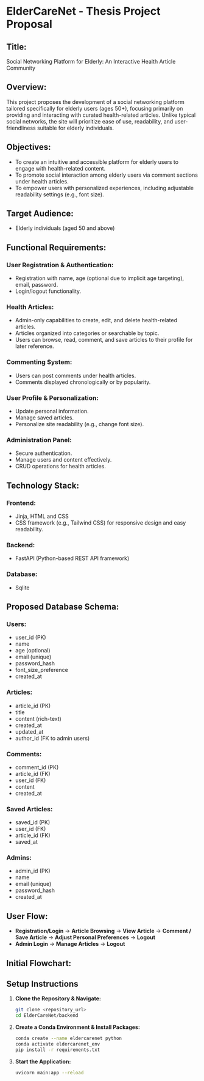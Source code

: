 # ElderCareNet - Thesis Project Proposal

## Title:
Social Networking Platform for Elderly: An Interactive Health Article Community

## Overview:
This project proposes the development of a social networking platform tailored specifically for elderly users (ages 50+), focusing primarily on providing and interacting with curated health-related articles. Unlike typical social networks, the site will prioritize ease of use, readability, and user-friendliness suitable for elderly individuals.

## Objectives:
- To create an intuitive and accessible platform for elderly users to engage with health-related content.
- To promote social interaction among elderly users via comment sections under health articles.
- To empower users with personalized experiences, including adjustable readability settings (e.g., font size).

## Target Audience:
- Elderly individuals (aged 50 and above)

## Functional Requirements:

### User Registration & Authentication:
- Registration with name, age (optional due to implicit age targeting), email, password.
- Login/logout functionality.

### Health Articles:
- Admin-only capabilities to create, edit, and delete health-related articles.
- Articles organized into categories or searchable by topic.
- Users can browse, read, comment, and save articles to their profile for later reference.

### Commenting System:
- Users can post comments under health articles.
- Comments displayed chronologically or by popularity.

### User Profile & Personalization:
- Update personal information.
- Manage saved articles.
- Personalize site readability (e.g., change font size).

### Administration Panel:
- Secure authentication.
- Manage users and content effectively.
- CRUD operations for health articles.

## Technology Stack:

### Frontend:
- Jinja, HTML and CSS
- CSS framework (e.g., Tailwind CSS) for responsive design and easy readability.

### Backend:
- FastAPI (Python-based REST API framework)

### Database:
- Sqlite

## Proposed Database Schema:

### Users:
- user_id (PK)
- name
- age (optional)
- email (unique)
- password_hash
- font_size_preference
- created_at

### Articles:
- article_id (PK)
- title
- content (rich-text)
- created_at
- updated_at
- author_id (FK to admin users)

### Comments:
- comment_id (PK)
- article_id (FK)
- user_id (FK)
- content
- created_at

### Saved Articles:
- saved_id (PK)
- user_id (FK)
- article_id (FK)
- saved_at

### Admins:
- admin_id (PK)
- name
- email (unique)
- password_hash
- created_at

## User Flow:
- **Registration/Login** → **Article Browsing** → **View Article** → **Comment / Save Article** → **Adjust Personal Preferences** → **Logout**
- **Admin Login** → **Manage Articles** → **Logout**

## Initial Flowchart:


## Setup Instructions

1. **Clone the Repository & Navigate:**
   ```bash
   git clone <repository_url>
   cd ElderCareNet/backend
   ```

2. **Create a Conda Environment & Install Packages:**
   ```bash
   conda create --name eldercarenet python
   conda activate eldercarenet_env
   pip install -r requirements.txt
   ```

3. **Start the Application:**
   ```bash
   uvicorn main:app --reload
   ```
